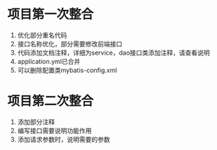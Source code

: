 # 项目第一次整合
1. 优化部分重名代码
2. 接口名称优化，部分需要修改前端接口
3. 代码添加文档注释，详细为service，dao接口类添加注释，请查看说明
4. application.yml已合并
5. 可以删除配置类mybatis-config.xml

# 项目第二次整合

1. 添加部分注释
2. 编写接口需要说明功能作用
3. 添加请求参数时，说明需要的参数
